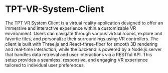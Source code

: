 # TPT-VR-System-Client
 The TPT VR System Client is a virtual reality application designed to offer an immersive and interactive experience within a customizable VR environment. Users can navigate through various virtual rooms, explore and favorite tiles, and personalize their surroundings using VR controllers. The client is built with Three.js and React-three-fiber for smooth 3D rendering and real-time interaction, while the backend is powered by a Node.js server that handles data retrieval and user interactions via a RESTful API. This setup provides a seamless, responsive, and engaging VR experience tailored to individual user preferences.
